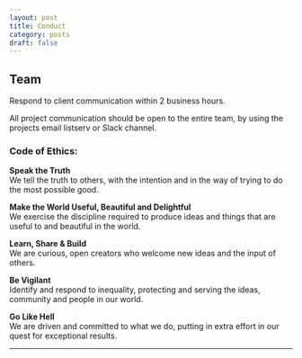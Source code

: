 ```yaml
---
layout: post
title: Conduct
category: posts
draft: false
---
```


## Team

Respond to client communication within 2 business hours.

All project communication should be open to the entire team, by using the projects email listserv or Slack channel.

### Code of Ethics:  
**Speak the Truth** 	
We tell the truth to others, with the intention and in the way of trying to do the most possible good.  

**Make the World Useful, Beautiful and Delightful** 	
We exercise the discipline required to produce ideas and things that are useful to and beautiful in the world. 

**Learn, Share & Build** 	
We are curious, open creators who welcome new ideas and the input of others.  

**Be Vigilant** 	
Identify and respond to inequality, protecting and serving the ideas, community and people in our world.  

**Go Like Hell** 	
We are driven and committed to what we do, putting in extra effort in our quest for exceptional results.

---
